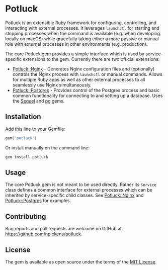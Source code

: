 # Potluck

Potluck is an extensible Ruby framework for configuring, controlling, and interacting with external
processes. It leverages `launchctl` for starting and stopping processes when the command is available (e.g.
when developing locally on macOS) while gracefully taking either a more passive or manual role with external
processes in other environments (e.g. production).

The core Potluck gem provides a simple interface which is used by service-specific extensions to the gem.
Currently there are two official extensions:

* [Potluck::Nginx](potluck-nginx/README.md) - Generates Nginx configuration files and (optionally) controls
  the Nginx process with `launchctl` or manual commands. Allows for multiple Ruby apps as well as other
  external processes to all seamlessly use Nginx simultaneously.
* [Potluck::Postgres](potluck-postgres/README.md) - Provides control of the Postgres process and basic
  common functionality for connecting to and setting up a database. Uses the
  [Sequel](https://github.com/jeremyevans/sequel) and [pg](https://github.com/ged/ruby-pg) gems.

## Installation

Add this line to your Gemfile:

```ruby
gem('potluck')
```

Or install manually on the command line:

```bash
gem install potluck
```

## Usage

The core Potluck gem is not meant to be used directly. Rather its `Service` class defines a common interface
for external processes which can be inherited by service-specific child classes. See
[Potluck::Nginx](potluck-nginx/README.md) and [Potluck::Postgres](potluck-postgres/README.md) for examples.

## Contributing

Bug reports and pull requests are welcome on GitHub at https://github.com/npickens/potluck.

## License

The gem is available as open source under the terms of the
[MIT License](https://opensource.org/licenses/MIT).
